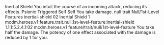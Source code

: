 <ability>
  <name>Inertial Shield</name>
  <flavor>You intuit the course of an incoming attack, reducing its effects.</flavor>
  <keywords>
    <keyword>Psionic</keyword>
  </keywords>
  <type>Triggered</type>
  <distance>Self</distance>
  <target>Self</target>
  <trigger>You take damage.</trigger>
  <metadata>
    <class>null</class>
    <feature_type>trait</feature_type>
    <file_dpath>Null/1st-Level Features</file_dpath>
    <item_id>inertial-shield</item_id>
    <item_index>02</item_index>
    <item_name>Inertial Shield</item_name>
    <level>1</level>
    <scc>mcdm.heroes.v1:feature.trait.null.1st-level-feature:inertial-shield</scc>
    <scdc>1.1.1:5.2.4.1:02</scdc>
    <source>mcdm.heroes.v1</source>
    <type>feature/trait/null/1st-level-feature</type>
  </metadata>
  <effects>
    <effect type="mundane">You take half the damage.</effect>
    <effect type="mundane" cost="Spend 1 Discipline">The potency of one effect associated with the damage is reduced by 1 for you.</effect>
  </effects>
</ability>
